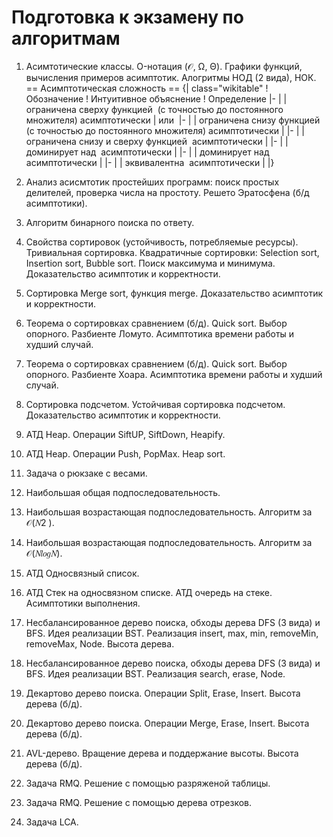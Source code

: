 # Подготовка к экзамену по алгоритмам
1. Асимтотические классы. O-нотация (𝒪, Ω, Θ). Графики функций, вычисления примеров асимптотик. Алогритмы НОД (2 вида), НОК.
== Асимптотическая сложность ==
{| class="wikitable"
! Обозначение
! Интуитивное объяснение
! Определение
|-
|<math>f(n) \in O(g(n))</math>
|<math>f</math> ограничена сверху функцией <math>g</math> (с точностью до постоянного множителя) асимптотически
|<math>\exists (C>0), n_0 : \forall(n>n_0) \; |f(n)| \leq C|g(n)| </math> или <math> \exists (C>0), n_0 : \forall(n>n_0) \; f(n) \leq Cg(n)</math>
|-
|<math>f(n) \in \Omega(g(n))</math>
|<math>f</math> ограничена снизу функцией <math>g</math> (с точностью до постоянного множителя) асимптотически
|<math>\exists (C>0), n_0 : \forall (n>n_0) \; |f(n)| \geq C|g(n)|</math>
|-
|<math>f(n) \in \Theta(g(n))</math>
|<math>f</math> ограничена снизу и сверху функцией <math>g</math> асимптотически
|<math>\exists (C,C'>0), n_0 : \forall (n>n_0) \; C|g(n)| \leq |f(n)| \leq C'|g(n)| </math>
|-
|<math>f(n) \in o(g(n))</math>
|<math>g</math> доминирует над <math>f</math> асимптотически
|<math>\forall (C>0) \exists n_0 : \forall(n>n_0) \; |f(n)| < C|g(n)|</math>
|-
|<math>f(n) \in \omega(g(n))</math>
|<math>f</math> доминирует над <math>g</math> асимптотически
|<math>\forall (C>0) \exists n_0 : \forall(n>n_0) \; |f(n)| > C|g(n)|</math>
|-
|<math>f(n) \sim g(n)</math>
|<math>f</math> эквивалентна <math>g</math> асимптотически
|<math>\lim_{n \to \infty} \frac{f(n)}{g(n)} = 1</math>
|}

2. Анализ асисмтотик простейших программ: поиск простых делителей, проверка числа на простоту. Решето Эратосфена (б/д асимптотики).
3. Алгоритм бинарного поиска по ответу.
4. Свойства сортировок (устойчивость, потребляемые ресурсы). Тривиальная сортировка. Квадратичные сортировки: Selection sort, Insertion sort, Bubble sort. Поиск максимума и минимума.
Доказательство асимптотик и корректности.
5. Сортировка Merge sort, функция merge. Доказательство асимптотик и корректности.
6. Теорема о сортировках сравнением (б/д). Quick sort. Выбор опорного. Разбиенте Ломуто. Асимптотика времени работы и худший случай.
7. Теорема о сортировках сравнением (б/д). Quick sort. Выбор опорного. Разбиенте Хоара. Асимптотика времени работы и худший случай.
8. Сортировка подсчетом. Устойчивая сортировка подсчетом. Доказательство асимптотик и корректности.
9. АТД Heap. Операции SiftUP, SiftDown, Heapify.
10. АТД Heap. Операции Push, PopMax. Heap sort.
11. Задача о рюкзаке с весами.
12. Наибольшая общая подпоследовательность.
13. Наибольшая возрастающая подпоследовательность. Алгоритм за 𝒪(𝑁2
).
14. Наибольшая возрастающая подпоследовательность. Алгоритм за 𝒪(𝑁𝑙𝑜𝑔𝑁).
15. АТД Односвязный список.
16. АТД Стек на односвязном списке. АТД очередь на стеке. Асимптотики выполнения.
17. Несбалансированное дерево поиска, обходы дерева DFS (3 вида) и BFS. Идея реализации BST.
Реализация insert, max, min, removeMin, removeMax, Node. Высота дерева.
18. Несбалансированное дерево поиска, обходы дерева DFS (3 вида) и BFS. Идея реализации BST.
Реализация search, erase, Node.
19. Декартово дерево поиска. Операции Split, Erase, Insert. Высота дерева (б/д).
20. Декартово дерево поиска. Операции Merge, Erase, Insert. Высота дерева (б/д).
21. AVL-дерево. Вращение дерева и поддержание высоты. Высота дерева (б/д).
22. Задача RMQ. Решение с помощью разряженой таблицы.
23. Задача RMQ. Решение с помощью дерева отрезков.
24. Задача LCA.

